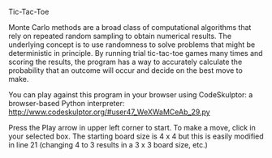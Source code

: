 Tic-Tac-Toe

Monte Carlo methods are a broad class of computational algorithms that rely on repeated random sampling to obtain numerical results. 
The underlying concept is to use randomness to solve problems that might be deterministic in principle.
By running trial tic-tac-toe games many times and scoring the results, the program has a way to accurately calculate the
probability that an outcome will occur and decide on the best move to make. 

You can play against this program in your browser using CodeSkulptor: a browser-based Python interpreter:
<http://www.codeskulptor.org/#user47_WeXWaMCeAb_29.py>

Press the Play arrow in upper left corner to start.
To make a move, click in your selected box.
The starting board size is 4 x 4 but this is easily modified in line 21 (changing 4 to 3 results in a 3 x 3 board size, etc.)
